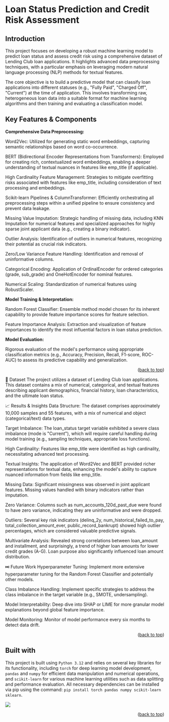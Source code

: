 # Loan Status Prediction and Credit Risk Assessment

## Introduction
This project focuses on developing a robust machine learning model to predict loan status and assess credit risk using a comprehensive dataset of Lending Club loan applications. It highlights advanced data preprocessing techniques, with a particular emphasis on leveraging modern natural language processing (NLP) methods for textual features.

The core objective is to build a predictive model that can classify loan applications into different statuses (e.g., "Fully Paid", "Charged Off", "Current") at the time of application. This involves transforming raw, heterogeneous loan data into a suitable format for machine learning algorithms and then training and evaluating a classification model.

## Key Features & Components

__Comprehensive Data Preprocessing:__

Word2Vec: Utilized for generating static word embeddings, capturing semantic relationships based on word co-occurrence.

BERT (Bidirectional Encoder Representations from Transformers): Employed for creating rich, contextualized word embeddings, enabling a deeper understanding of textual nuances in features like emp_title (if applicable).

High Cardinality Feature Management: Strategies to mitigate overfitting risks associated with features like emp_title, including consideration of text processing and embeddings.

Scikit-learn Pipelines & ColumnTransformer: Efficiently orchestrating all preprocessing steps within a unified pipeline to ensure consistency and prevent data leakage.

Missing Value Imputation: Strategic handling of missing data, including KNN Imputation for numerical features and specialized approaches for highly sparse joint applicant data (e.g., creating a binary indicator).

Outlier Analysis: Identification of outliers in numerical features, recognizing their potential as crucial risk indicators.

Zero/Low Variance Feature Handling: Identification and removal of uninformative columns. 

Categorical Encoding: Application of OrdinalEncoder for ordered categories (grade, sub_grade) and OneHotEncoder for nominal features.

Numerical Scaling: Standardization of numerical features using RobustScaler.

__Model Training & Interpretation:__

Random Forest Classifier: Ensemble method model chosen for its inherent capability to provide feature importance scores for feature selection.

Feature Importance Analysis: Extraction and visualization of feature importances to identify the most influential factors in loan status prediction. 

__Model Evaluation:__

Rigorous evaluation of the model's performance using appropriate classification metrics (e.g., Accuracy, Precision, Recall, F1-score, ROC-AUC) to assess its predictive capability and generalization.

<p align="right">(<a href="#readme-top">back to top</a>)</p>


🚀 Dataset 
The project utilizes a dataset of Lending Club loan applications. This dataset contains a mix of numerical, categorical, and textual features describing applicant demographics, financial history, loan characteristics, and the ultimate loan status.


📈 Results & Insights
Data Structure: The dataset comprises approximately 10,000 samples and 55 features, with a mix of numerical and object (categorical/text) data types.

Target Imbalance: The loan_status target variable exhibited a severe class imbalance (mode is "Current"), which will require careful handling during model training (e.g., sampling techniques, appropriate loss functions).

High Cardinality: Features like emp_title were identified as high cardinality, necessitating advanced text processing.

Textual Insights: The application of Word2Vec and BERT provided richer representations for textual data, enhancing the model's ability to capture nuanced information from fields like emp_title.

Missing Data: Significant missingness was observed in joint applicant features. Missing values handled with binary indicators rather than imputation.

Zero Variance: Columns such as num_accounts_120d_past_due were found to have zero variance, indicating they are uninformative and were dropped.

Outliers: Several key risk indicators (delinq_2y, num_historical_failed_to_pay, total_collection_amount_ever, public_record_bankrupt) showed high outlier percentages, which are considered valuable predictive signals.

Multivariate Analysis: Revealed strong correlations between loan_amount and installment, and surprisingly, a trend of higher loan amounts for lower credit grades (A-G). Loan purpose also significantly influenced loan amount distribution.


⏭️ Future Work
Hyperparameter Tuning: Implement more extensive hyperparameter tuning for the Random Forest Classifier and potentially other models.

Class Imbalance Handling: Implement specific strategies to address the class imbalance in the target variable (e.g., SMOTE, undersampling).

Model Interpretability: Deep dive into SHAP or LIME for more granular model explanations beyond global feature importance.

Model Monitoring: Monitor of model performance every six months to detect data drift.

<p align="right">(<a href="#readme-top">back to top</a>)</p>

## Built with 
This project is built using `Python 3.12` and relies on several key libraries for its functionality, including `torch` for deep learning model development, `pandas` and `numpy` for efficient data manipulation and numerical operations, and `scikit-learn` for various machine learning utilities such as data splitting and performance evaluation. 
All necessary dependencies can be installed via pip using the command: `pip install torch pandas numpy scikit-learn sklearn`.
<p align="left">
  <a href="https://skillicons.dev">
    <img src="https://skillicons.dev/icons?i=sklearn,anaconda" />
  </a>
</p>

<p align="right">(<a href="#readme-top">back to top</a>)</p>



